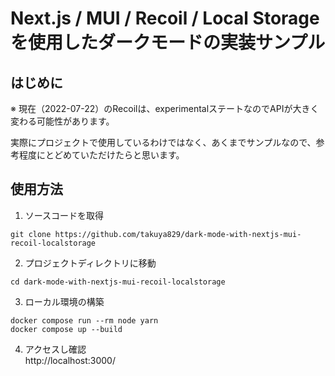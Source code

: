 # Next.js / MUI / Recoil / Local Storage を使用したダークモードの実装サンプル

## はじめに
※ 現在（2022-07-22）のRecoilは、experimentalステートなのでAPIが大きく変わる可能性があります。

実際にプロジェクトで使用しているわけではなく、あくまでサンプルなので、参考程度にとどめていただけたらと思います。

## 使用方法
1. ソースコードを取得
```shell
git clone https://github.com/takuya829/dark-mode-with-nextjs-mui-recoil-localstorage

```

2. プロジェクトディレクトリに移動
```
cd dark-mode-with-nextjs-mui-recoil-localstorage
```

3. ローカル環境の構築
```
docker compose run --rm node yarn
docker compose up --build
```

4. アクセスし確認  
http://localhost:3000/
